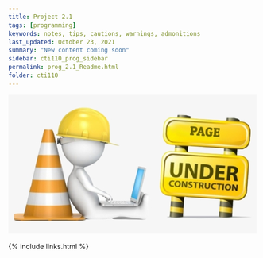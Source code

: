 ```yaml
---
title: Project 2.1
tags: [programming]
keywords: notes, tips, cautions, warnings, admonitions
last_updated: October 23, 2021
summary: "New content coming soon"
sidebar: cti110_prog_sidebar
permalink: prog_2.1_Readme.html
folder: cti110
---
```


![under construction](../../images/new-content-coming-soon-web-page-is-under.png)

{% include links.html %}

